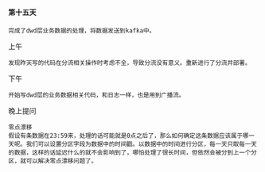 #### 第十五天

```
完成了dwd层业务数据的处理，将数据发送到kafka中。
```

上午

```
发现昨天写的代码在分流相关操作时考虑不全，导致分流没有意义。重新进行了分流并部署。
```

下午

```
开始写dwd层的业务数据相关代码，和日志一样，也是用到广播流。
```

晚上提问

```
零点漂移
假设有条数据在23:59来，处理的话可能就是0点之后了，那么如何确定这条数据应该属于哪一天呢。我们可以设置分区字段为数据中的时间戳。以数据中的时间进行分区，每一天只取每一天的数据，这样的话延迟什么的就不会影响到了，哪怕处理了很长时间，但依然会被分到上一个分区，就可以解决零点漂移问题了。
```

